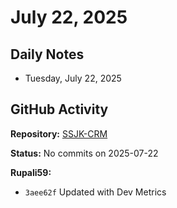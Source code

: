 ﻿# July 22, 2025

## Daily Notes

- Tuesday, July 22, 2025

## GitHub Activity

**Repository:** [SSJK-CRM](https://github.com/Rupali59/SSJK-CRM)

**Status:** No commits on 2025-07-22

**Rupali59:**
- `3aee62f` Updated with Dev Metrics
